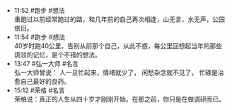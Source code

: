 
- 11:52 #跑步 #想法<br>重跑过以前经常跑过的路，和几年前的自己再次相逢，山无言，水无声，公园依旧。
- 11:54 #跑步 #想法 <br>40岁时跑40公里，告别从前那个自己，从此不惑，每公里回想起当年的那些斑驳的记忆，是个不错的想法。
- 13:47 #弘一大师 #名言 <br>​弘一大师曾说： 人一旦忙起来，情绪就少了， 闲愁杂念就不见了， 忙碌是治愈自己最好的良药。 
- 15:12 #荣格 #名言 <br>荣格说：真正的人生从四十岁才刚刚开始，在那之前，你只是在做调研而已。